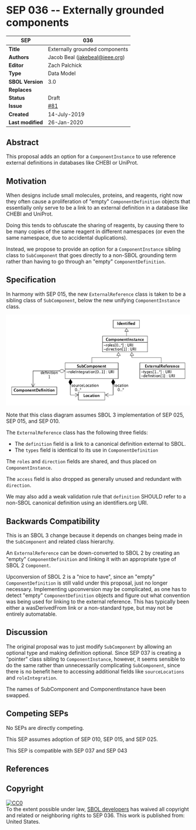 SEP 036 -- Externally grounded components
===================================

SEP                     | 036
----------------------|--------------
**Title**                | Externally grounded components
**Authors**           | Jacob Beal (<jakebeal@ieee.org>)
**Editor**            | Zach Palchick
**Type**               | Data Model
**SBOL Version** | 3.0
**Replaces**        | 
**Status**             | Draft
**Issue** | [#81](https://github.com/SynBioDex/SEPs/issues/81)
**Created**          | 14-July-2019
**Last modified**  | 26-Jan-2020

## Abstract

This proposal adds an option for a `ComponentInstance` to use reference external definitions in databases like CHEBI or UniProt.

## Motivation <a name='motivation'></a>

When designs include small molecules, proteins, and reagents, right now they often cause a proliferation of "empty" `ComponentDefinition` objects that essentially only serve to be a link to an external definition in a database like CHEBI and UniProt. 

Doing this tends to obfuscate the sharing of reagents, by causing there to be many copies of the same reagent in different namespaces (or even the same namespace, due to accidental duplications).

Instead, we propose to provide an option for a `ComponentInstance` sibling class to `SubComponent` that goes directly to a non-SBOL grounding term rather than having to go through an "empty" `ComponentDefinition`.

## Specification <a name='specification'></a>

In harmony with SEP 015, the new `ExternalReference` class is taken to be a sibling class of `SubComponent`, below the new unifying `ComponentInstance` class.

![examples](images/sep_036_classes.png)

Note that this class diagram assumes SBOL 3 implementation of SEP 025, SEP 015, and SEP 010.

The `ExternalReference` class has the following three fields:
- The `definition` field is a link to a canonical definition external to SBOL.
- The `types` field is identical to its use in `ComponentDefinition`

The `roles` and `direction` fields are shared, and thus placed on `ComponentInstance`.

The `access` field is also dropped as generally unused and redundant with `direction`.


We may also add a weak validation rule that `definition` SHOULD refer to a non-SBOL canonical definition using an identifiers.org URI.



## Backwards Compatibility <a name='compatibility'></a>

This is an SBOL 3 change because it depends on changes being made in the `SubComponent` and related class hierarchy.  

An `ExternalReference` can be down-converted to SBOL 2 by creating an "empty" `ComponentDefinition` and linking it with an appropriate type of SBOL 2 `Component`.

Upconversion of SBOL 2 is a "nice to have", since an "empty" `ComponentDefinition` is still valid under this proposal, just no longer necessary.  Implementing upconversion may be complicated, as one has to detect "empty" `ComponentDefinition` objects and figure out what convention was being used for linking to the external reference. This has typically been either a wasDerivedFrom link or a non-standard type, but may not be entirely automatable.

## Discussion <a name='discussion'></a>

The original proposal was to just modify `SubComponent` by allowing an optional type and making definition optional.  Since SEP 037 is creating a "pointer" class sibling to `ComponentInstance`, however, it seems sensible to do the same rather than unnecessarily complicating `SubComponent`, since there is no benefit here to accessing additional fields like `sourceLocations` and `roleIntegration`.

The names of SubComponent and ComponentInstance have been swapped.

## Competing SEPs <a name='competing_seps'></a>

No SEPs are directly competing.

This SEP assumes adoption of SEP 010, SEP 015, and SEP 025.

This SEP is compatible with SEP 037 and SEP 043


References <a name='references'></a>
----------------

Copyright <a name='copyright'></a>
-------------

<p xmlns:dct="http://purl.org/dc/terms/" xmlns:vcard="http://www.w3.org/2001/vcard-rdf/3.0#">
  <a rel="license"
     href="http://creativecommons.org/publicdomain/zero/1.0/">
    <img src="http://i.creativecommons.org/p/zero/1.0/88x31.png" style="border-style: none;" alt="CC0" />
  </a>
  <br />
  To the extent possible under law,
  <a rel="dct:publisher"
     href="sbolstandard.org">
    <span property="dct:title">SBOL developers</span></a>
  has waived all copyright and related or neighboring rights to
  <span property="dct:title">SEP 036</span>.
This work is published from:
<span property="vcard:Country" datatype="dct:ISO3166"
      content="US" about="sbolstandard.org">
  United States</span>.
</p>



